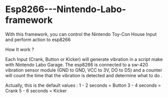 # Esp8266---Nintendo-Labo-framework
With this framework, you can control the Nintendo Toy-Con House Input and perform action to esp8266


How It work ?

Each Input (Crank, Button or Kicker) will generate vibration in a script make with Nintendo Labo Garage.
The esp8266 is connected to a sw-420 vibration sensor module (GND to GND, VCC to 3V, DO to D5) and a counter will count the time that the vibration is detected and determine what to do .

Actually, this is the default values : 
1 - 2 seconds = Button
3 - 4 seconds = Crank
5 - 6 seconds = Kicker
